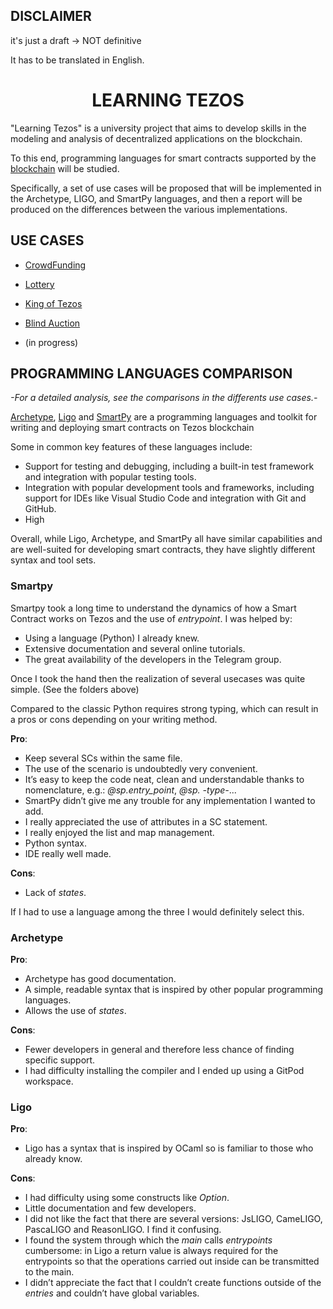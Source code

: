 
## DISCLAIMER

  

it's just a draft -> NOT definitive

  

It has to be translated in English.

  

# <center>LEARNING TEZOS<center>

"Learning Tezos" is a university project that aims to develop skills in the modeling and analysis of decentralized applications on the blockchain.

To this end, programming languages for smart contracts supported by the [blockchain](https://tezos.com/) will be studied.

Specifically, a set of use cases will be proposed that will be implemented in the Archetype, LIGO, and SmartPy languages, and then a report will be produced on the differences between the various implementations.
  

## USE CASES

* [CrowdFunding](https://github.com/TheMastro-11/LearningTezos/tree/contracts/CrowdFunding)

* [Lottery](https://github.com/TheMastro-11/LearningTezos/tree/contracts/Lottery)

* [King of Tezos](https://github.com/TheMastro-11/LearningTezos/tree/contracts/KingOfTezos)

* [Blind Auction](https://github.com/TheMastro-11/LearningTezos/tree/contracts/BlindAuction)

* (in progress)

  

## PROGRAMMING LANGUAGES COMPARISON

*-For a detailed analysis, see the comparisons in the differents use cases.-*
  
[Archetype](https://archetype-lang.org/), [Ligo](https://tezos.com/developers/ligo/) and [SmartPy](https://smartpy.io/) are a programming languages and toolkit for writing and deploying smart contracts on Tezos blockchain

Some in common key features of these languages include:
* Support for testing and debugging, including a built-in test framework and integration with popular testing tools.
* Integration with popular development tools and frameworks, including support for IDEs like Visual Studio Code and integration with Git and GitHub.
* High

Overall, while Ligo, Archetype, and SmartPy all have similar capabilities and are well-suited for developing smart contracts, they have slightly different syntax and tool sets.

### Smartpy 
Smartpy took a long time to understand the dynamics of how a Smart Contract works on Tezos and the use of *entrypoint*.
I was helped by:
* Using a language (Python) I already knew.
* Extensive documentation and several online tutorials.
* The great availability of the developers in the Telegram group.

Once I took the hand then the realization of several usecases was quite simple. (See the folders above)

Compared to the classic Python requires strong typing, which can result in a pros or cons depending on your writing method.

**Pro**:
* Keep several SCs within the same file.
* The use of the scenario is undoubtedly very convenient.
* It’s easy to keep the code neat, clean and understandable thanks to nomenclature, e.g.: *@sp.entry_point*, *@sp. -type-*...
* SmartPy didn’t give me any trouble for any implementation I wanted to add.
* I really appreciated the use of attributes in a SC statement.
* I really enjoyed the list and map management.
* Python syntax.
* IDE really well made.

**Cons**:
* Lack of *states*.

If I had to use a language among the three I would definitely select this.

### Archetype
**Pro**:
* Archetype has good documentation.
* A simple, readable syntax that is inspired by other popular programming languages.
* Allows the use of *states*. 

**Cons**:
* Fewer developers in general and therefore less chance of finding specific support.
* I had difficulty installing the compiler and I ended up using a GitPod workspace.

### Ligo
**Pro**:
* Ligo has a syntax that is inspired by OCaml so is familiar to those who already know.

**Cons**:
* I had difficulty using some constructs like *Option*.
* Little documentation and few developers.
* I did not like the fact that there are several versions: JsLIGO, CameLIGO, PascaLIGO and ReasonLIGO. I find it confusing.
* I found the system through which the *main* calls *entrypoints* cumbersome: in Ligo a return value is always required for the entrypoints so that the operations carried out inside can be transmitted to the main.
* I didn’t appreciate the fact that I couldn’t create functions outside of the *entries* and couldn’t have global variables.


